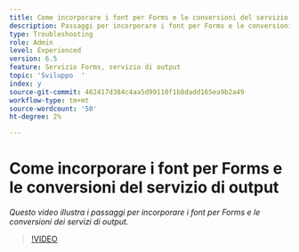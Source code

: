 ```yaml
---
title: Come incorporare i font per Forms e le conversioni del servizio di output
description: Passaggi per incorporare i font per Forms e le conversioni dei servizi di output
type: Troubleshooting
role: Admin
level: Experienced
version: 6.5
feature: Servizio Forms, servizio di output
topic: 'Sviluppo  '
index: y
source-git-commit: 462417d384c4aa5d99110f1b8dadd165ea9b2a49
workflow-type: tm+mt
source-wordcount: '50'
ht-degree: 2%

---
```


# Come incorporare i font per Forms e le conversioni del servizio di output

*Questo video illustra i passaggi per incorporare i font per Forms e le conversioni dei servizi di output.*

>[!VIDEO](https://video.tv.adobe.com/v/335496?quality=9&learn=on)
